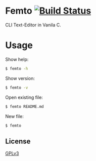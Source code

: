 # Femto [![Build Status](https://travis-ci.com/3vilcookie/femto.svg?branch=master)](https://travis-ci.com/3vilcookie/femto)

CLI Text-Editor in Vanila C.

# Usage

Show help:

```bash
$ femto -h
```
Show version: 
```bash
$ femto -v
```

Open existing file:
```bash
$ femto README.md
```

New file:
```bash
$ femto
```

## License

[GPLv3](https://www.gnu.org/licenses/gpl-3.0.html)
